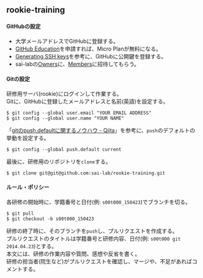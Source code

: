 ## rookie-training

#### GitHubの設定

  - 大学メールアドレスでGitHubに登録する。
  - [GitHub Education](https://education.github.com)を申請すれば、Micro Planが無料になる。
  - [Generating SSH keys](https://help.github.com/articles/generating-ssh-keys/)を参考に、GitHubに公開鍵を登録する。
  - sai-labの[Owners](https://github.com/orgs/sai-lab/teams/owners)に、[Members](https://github.com/orgs/sai-lab/teams/members)に招待してもらう。

#### Gitの設定

研修用サーバ(rookie)にログインして作業する。  
Gitに、GitHubに登録したメールアドレスと名前(英語)を設定する。

    $ git config --global user.email "YOUR EMAIL ADDRESS"
    $ git config --global user.name "YOUR NAME"

「[gitのpush.defaultに関するノウハウ - Qiita](http://qiita.com/awakia/items/6aaea1ffecba725be601)」を参考に、`push`のデフォルトの挙動を設定する。

    $ git config --global push.default current

最後に、研修用のリポジトリを`clone`する。

    $ git clone git@git@github.com:sai-lab/rookie-training.git

#### ルール・ポリシー

各研修の開始時に、学籍番号と日付(例: `s00t000_150423`)でブランチを切る。

    $ git pull
    $ git checkout -b s00t000_150423

研修の終了時に、そのブランチを`push`し、プルリクエストを作成する。  
プルリクエストのタイトルは学籍番号と研修内容、日付(例: `s00t000 git 2014.04.23`)とする。  
本文には、研修の作業内容や質問、感想や反省を書く。  
研修の担当者(院生など)がプルリクエストを確認し、マージや、不足があればコメントする。
